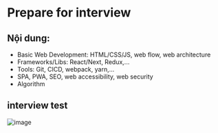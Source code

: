 # Prepare for interview
## Nội dung:
- Basic Web Development: HTML/CSS/JS, web flow, web architecture
- Frameworks/Libs: React/Next, Redux,...
- Tools: Git, CICD, webpack, yarn,...
- SPA, PWA, SEO, web accessibility, web security
- Algorithm


## interview test
![image](https://user-images.githubusercontent.com/33999836/218974411-0f23dfc5-ba89-4441-b0c6-c452fd0df125.png)

